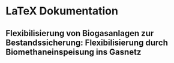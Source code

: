 # LaTeX Dokumentation

## Flexibilisierung von Biogasanlagen zur Bestandssicherung: Flexibilisierung durch Biomethaneinspeisung ins Gasnetz
